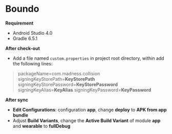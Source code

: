 # Boundo

**Requirement**
- Android Studio 4.0
- Gradle 6.5.1

**After check-out**
- Add a file named `custom.properties` in project root directory, within add the following lines:
> packageName=com.madness.collision
> signingKeyStorePath=**KeyStorePath**
> signingKeyStorePassword=**KeyStorePassword**
> signingKeyAlias=**KeyAlias**
> signingKeyPassword=**KeyPassword**

**After sync**
- **Edit Configurations**: configuration **app**, change **deploy** to **APK from app bundle**
- Adjust **Build Variants**, change the **Active Build Variant** of module **app** and **wearable** to **fullDebug**
